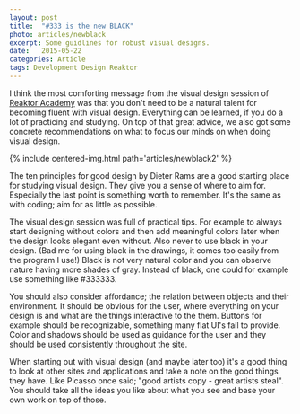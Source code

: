 ```yaml
---
layout: post
title:  "#333 is the new BLACK"
photo: articles/newblack
excerpt: Some guidlines for robust visual designs.
date:   2015-05-22
categories: Article
tags: Development Design Reaktor
---
```


I think the most comforting message from the visual design session of [Reaktor Academy](//reaktor.com/academy) was that you don't need to be a natural talent for becoming fluent with visual design. Everything can be learned, if you do a lot of practicing and studying. On top of that great advice, we also got some concrete recommendations on what to focus our minds on when doing visual design.

{% include centered-img.html path='articles/newblack2' %}

The ten principles for good design by Dieter Rams are a good starting place for studying visual design. They give you a sense of where to aim for. Especially the last point is something worth to remember. It's the same as with coding; aim for as little as possible.

The visual design session was full of practical tips. For example to always start designing without colors and then add meaningful colors later when the design looks elegant even without. Also never to use black in your design. (Bad me for using black in the drawings, it comes too easily from the program I use!) Black is not very natural color and you can observe nature having more shades of gray. Instead of black, one could for example use something like #333333.

You should also consider affordance; the relation between objects and their environment. It should be obvious for the user, where everything on your design is and what are the things interactive to the them. Buttons for example should be recognizable, something many flat UI's fail to provide. Color and shadows should be used as guidance for the user and they should be used consistently throughout the site.

When starting out with visual design (and maybe later too) it's a good thing to look at other sites and applications and take a note on the good things they have. Like Picasso once said; "good artists copy - great artists steal". You should take all the ideas you like about what you see and base your own work on top of those.
